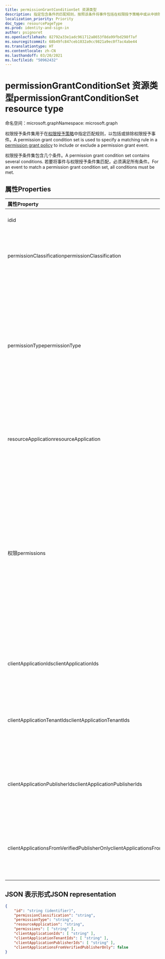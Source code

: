 ```yaml
---
title: permissionGrantConditionSet 资源类型
description: 指定包含条件的匹配规则，按照该条件将事件包括在权限授予策略中或从中排除。
localization_priority: Priority
doc_type: resourcePageType
ms.prod: identity-and-sign-in
author: psignoret
ms.openlocfilehash: 82792a33e1adc961712a8653f8da99fbd298f7af
ms.sourcegitcommit: 68b49fc847ceb1032a9cc9821a9ec0f7ac4abe44
ms.translationtype: HT
ms.contentlocale: zh-CN
ms.lasthandoff: 03/20/2021
ms.locfileid: "50962432"
---
```

# <a name="permissiongrantconditionset-resource-type"></a><span data-ttu-id="01a5f-103">permissionGrantConditionSet 资源类型</span><span class="sxs-lookup"><span data-stu-id="01a5f-103">permissionGrantConditionSet resource type</span></span>

<span data-ttu-id="01a5f-104">命名空间：microsoft.graph</span><span class="sxs-lookup"><span data-stu-id="01a5f-104">Namespace: microsoft.graph</span></span>

<span data-ttu-id="01a5f-105">权限授予条件集用于在[权限授予策略](permissiongrantpolicy.md)中指定匹配规则，以包括或排除权限授予事件。</span><span class="sxs-lookup"><span data-stu-id="01a5f-105">A permission grant condition set is used to specify a matching rule in a [permission grant policy](permissiongrantpolicy.md) to include or exclude a permission grant event.</span></span>

<span data-ttu-id="01a5f-106">权限授予条件集包含几个条件。</span><span class="sxs-lookup"><span data-stu-id="01a5f-106">A permission grant condition set contains several conditions.</span></span> <span data-ttu-id="01a5f-107">若要将事件与权限授予条件集匹配，必须满足所有条件。</span><span class="sxs-lookup"><span data-stu-id="01a5f-107">For an event to match a permission grant condition set, all conditions must be met.</span></span>

## <a name="properties"></a><span data-ttu-id="01a5f-108">属性</span><span class="sxs-lookup"><span data-stu-id="01a5f-108">Properties</span></span>

| <span data-ttu-id="01a5f-109">属性</span><span class="sxs-lookup"><span data-stu-id="01a5f-109">Property</span></span>     | <span data-ttu-id="01a5f-110">类型</span><span class="sxs-lookup"><span data-stu-id="01a5f-110">Type</span></span> |<span data-ttu-id="01a5f-111">说明</span><span class="sxs-lookup"><span data-stu-id="01a5f-111">Description</span></span>|
|:---------------|:--------|:----------|
| <span data-ttu-id="01a5f-112">id</span><span class="sxs-lookup"><span data-stu-id="01a5f-112">id</span></span> | <span data-ttu-id="01a5f-113">String</span><span class="sxs-lookup"><span data-stu-id="01a5f-113">String</span></span> | <span data-ttu-id="01a5f-114">权限授予条件集的唯一标识符。</span><span class="sxs-lookup"><span data-stu-id="01a5f-114">The unique identifier for the permission grant condition set.</span></span> <span data-ttu-id="01a5f-115">键。</span><span class="sxs-lookup"><span data-stu-id="01a5f-115">Key.</span></span> <span data-ttu-id="01a5f-116">只读。</span><span class="sxs-lookup"><span data-stu-id="01a5f-116">Read-only.</span></span> |
| <span data-ttu-id="01a5f-117">permissionClassification</span><span class="sxs-lookup"><span data-stu-id="01a5f-117">permissionClassification</span></span> | <span data-ttu-id="01a5f-118">字符串</span><span class="sxs-lookup"><span data-stu-id="01a5f-118">String</span></span> | <span data-ttu-id="01a5f-119">正在授予的权限的[权限分类](delegatedpermissionclassification.md)，或 `all` 权限分类（包括未分类的权限）匹配的权限分类。</span><span class="sxs-lookup"><span data-stu-id="01a5f-119">The [permission classification](delegatedpermissionclassification.md) for the permission being granted, or `all` to match with any permission classification (including permissions which are not classified).</span></span> <span data-ttu-id="01a5f-120">默认值为“`all`”。</span><span class="sxs-lookup"><span data-stu-id="01a5f-120">Default is `all`.</span></span> |
| <span data-ttu-id="01a5f-121">permissionType</span><span class="sxs-lookup"><span data-stu-id="01a5f-121">permissionType</span></span> | <span data-ttu-id="01a5f-122">permissionType</span><span class="sxs-lookup"><span data-stu-id="01a5f-122">permissionType</span></span> | <span data-ttu-id="01a5f-123">正在授予的权限的权限类型。</span><span class="sxs-lookup"><span data-stu-id="01a5f-123">The permission type of the permission being granted.</span></span> <span data-ttu-id="01a5f-124">可能的值：`application`，适用于应用程序权限（例如应用角色）或 `delegated`，适用于代理权限。</span><span class="sxs-lookup"><span data-stu-id="01a5f-124">Possible values: `application` for application permissions (e.g. app roles), or `delegated` for delegated permissions.</span></span> <span data-ttu-id="01a5f-125">值 `delegatedUserConsentable` 表示未由 API 发布者配置为需要管理员同意的委派权限 - 该值可以在内置权限授予策略中使用，但不能在自定义权限授予策略中使用。</span><span class="sxs-lookup"><span data-stu-id="01a5f-125">The value `delegatedUserConsentable` indicates delegated permissions which have not been configured by the API publisher to require admin consent—this value may be used in built-in permission grant policies, but cannot be used in custom permission grant policies.</span></span> <span data-ttu-id="01a5f-126">必填。</span><span class="sxs-lookup"><span data-stu-id="01a5f-126">Required.</span></span> |
| <span data-ttu-id="01a5f-127">resourceApplication</span><span class="sxs-lookup"><span data-stu-id="01a5f-127">resourceApplication</span></span> | <span data-ttu-id="01a5f-128">字符串</span><span class="sxs-lookup"><span data-stu-id="01a5f-128">String</span></span> | <span data-ttu-id="01a5f-129">正在为其授予权限的资源应用程序（例如 API）的 **appId**，或者与任何资源应用程序或 API 匹配的 `any`。</span><span class="sxs-lookup"><span data-stu-id="01a5f-129">The **appId** of the resource application (e.g. the API) for which a permission is being granted, or `any` to match with any resource application or API.</span></span> <span data-ttu-id="01a5f-130">默认值为“`any`”。</span><span class="sxs-lookup"><span data-stu-id="01a5f-130">Default is `any`.</span></span> |
| <span data-ttu-id="01a5f-131">权限</span><span class="sxs-lookup"><span data-stu-id="01a5f-131">permissions</span></span> | <span data-ttu-id="01a5f-132">String collection</span><span class="sxs-lookup"><span data-stu-id="01a5f-132">String collection</span></span> | <span data-ttu-id="01a5f-133">列表 **id** 特定权限的值，或包含要匹配所有权限`all`值的列表。</span><span class="sxs-lookup"><span data-stu-id="01a5f-133">The list of **id** values for the specific permissions to match with, or a list with the single value `all` to match with any permission.</span></span> <span data-ttu-id="01a5f-134">委派权限的 **id** 可以在 API 的 [**servicePrincipal**](serviceprincipal.md) 对象的 **oauth2PermissionScopes** 属性中找到。</span><span class="sxs-lookup"><span data-stu-id="01a5f-134">The **id** of delegated permissions can be found in the **oauth2PermissionScopes** property of the API's [**servicePrincipal**](serviceprincipal.md) object.</span></span> <span data-ttu-id="01a5f-135">可以在 API 的 [**servicePrincipal**](serviceprincipal.md) 对象的 **appRoles** 属性中找到应用程序权限的 **id**。</span><span class="sxs-lookup"><span data-stu-id="01a5f-135">The **id** of application permissions can be found in the **appRoles** property of the API's [**servicePrincipal**](serviceprincipal.md) object.</span></span> <span data-ttu-id="01a5f-136">可以在 API 的 [**servicePrincipal**](serviceprincipal.md) 对象的 **resourceSpecificApplicationPermissions** 属性中找到特定于资源的应用程序权限的 **id**。</span><span class="sxs-lookup"><span data-stu-id="01a5f-136">The **id** of resource-specific application permissions can be found in the **resourceSpecificApplicationPermissions** property of the API's [**servicePrincipal**](serviceprincipal.md) object.</span></span> <span data-ttu-id="01a5f-137">默认值为返回的 `all`。</span><span class="sxs-lookup"><span data-stu-id="01a5f-137">Default is the single value `all`.</span></span> |
| <span data-ttu-id="01a5f-138">clientApplicationIds</span><span class="sxs-lookup"><span data-stu-id="01a5f-138">clientApplicationIds</span></span> | <span data-ttu-id="01a5f-139">字符串集合</span><span class="sxs-lookup"><span data-stu-id="01a5f-139">String collection</span></span> | <span data-ttu-id="01a5f-140">要匹配的客户端 **appId** 值的列表，或者包含要匹配任何客户端应用程序的 `all` 值的列表。</span><span class="sxs-lookup"><span data-stu-id="01a5f-140">A list of **appId** values for the client applications to match with, or a list with the single value `all` to match any client application.</span></span> <span data-ttu-id="01a5f-141">默认值为返回的 `all`。</span><span class="sxs-lookup"><span data-stu-id="01a5f-141">Default is the single value `all`.</span></span> |
| <span data-ttu-id="01a5f-142">clientApplicationTenantIds</span><span class="sxs-lookup"><span data-stu-id="01a5f-142">clientApplicationTenantIds</span></span> | <span data-ttu-id="01a5f-143">字符串集合</span><span class="sxs-lookup"><span data-stu-id="01a5f-143">String collection</span></span> | <span data-ttu-id="01a5f-144">注册了客户端应用程序的 Azure Active Directory 租户 ID 的列表，或者具有单值 `all` 与在任意租户中注册的客户端应用匹配的列表。</span><span class="sxs-lookup"><span data-stu-id="01a5f-144">A list of Azure Active Directory tenant IDs in which the client application is registered, or a list with the single value `all` to match with client apps registered in any tenant.</span></span> <span data-ttu-id="01a5f-145">默认值为返回的 `all`。</span><span class="sxs-lookup"><span data-stu-id="01a5f-145">Default is the single value `all`.</span></span> |
| <span data-ttu-id="01a5f-146">clientApplicationPublisherIds</span><span class="sxs-lookup"><span data-stu-id="01a5f-146">clientApplicationPublisherIds</span></span> | <span data-ttu-id="01a5f-147">字符串集合</span><span class="sxs-lookup"><span data-stu-id="01a5f-147">String collection</span></span> | <span data-ttu-id="01a5f-148">用于客户端应用程序的经过验证的发布者的 Microsoft 合作伙伴网络 （MPN） ID 的列表，或具有单值 `all` 以匹配任何发布者的客户端应用的列表。</span><span class="sxs-lookup"><span data-stu-id="01a5f-148">A list of Microsoft Partner Network (MPN) IDs for verified publishers of the client application, or a list with the single value `all` to match with client apps from any publisher.</span></span> <span data-ttu-id="01a5f-149">默认值为返回的 `all`。</span><span class="sxs-lookup"><span data-stu-id="01a5f-149">Default is the single value `all`.</span></span> |
| <span data-ttu-id="01a5f-150">clientApplicationsFromVerifiedPublisherOnly</span><span class="sxs-lookup"><span data-stu-id="01a5f-150">clientApplicationsFromVerifiedPublisherOnly</span></span> | <span data-ttu-id="01a5f-151">布尔值</span><span class="sxs-lookup"><span data-stu-id="01a5f-151">Boolean</span></span> | <span data-ttu-id="01a5f-152">设置为“`true`”将仅在具有已验证发布者的客户端应用程序上进行匹配。</span><span class="sxs-lookup"><span data-stu-id="01a5f-152">Set to `true` to only match on client applications with a verified publisher.</span></span> <span data-ttu-id="01a5f-153">设置为 `false` 将在任何客户端应用上进行匹配，即使未验证发布者。</span><span class="sxs-lookup"><span data-stu-id="01a5f-153">Set to `false` to match on any client app, even if it does not have a verified publisher.</span></span> <span data-ttu-id="01a5f-154">默认值为“`false`”。</span><span class="sxs-lookup"><span data-stu-id="01a5f-154">Default is `false`.</span></span> |

## <a name="json-representation"></a><span data-ttu-id="01a5f-155">JSON 表示形式</span><span class="sxs-lookup"><span data-stu-id="01a5f-155">JSON representation</span></span>

<!-- {
  "blockType": "resource",
  "keyProperty": "id",
  "@odata.type": "microsoft.graph.permissionGrantConditionSet"
}-->

```json
{
    "id": "string (identifier)",
    "permissionClassification": "string",
    "permissionType": "string",
    "resourceApplication": "string",
    "permissions": [ "string" ],
    "clientApplicationIds": [ "string" ],
    "clientApplicationTenantIds": [ "string" ],
    "clientApplicationPublisherIds": [ "string" ],
    "clientApplicationsFromVerifiedPublisherOnly": false
}
```
